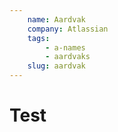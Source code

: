 ```yaml
---
    name: Aardvak
    company: Atlassian
    tags:
        - a-names
        - aardvaks
    slug: aardvak
---
```


# Test

